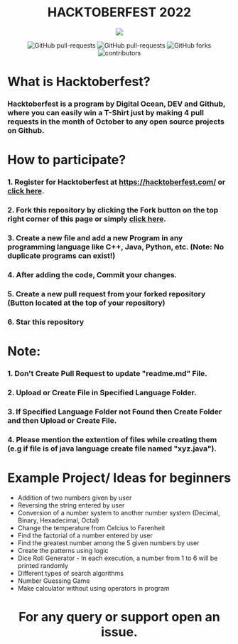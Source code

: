 <h1 align="center"> HACKTOBERFEST 2022</h1>
<p align="center">
  <img src="https://user-images.githubusercontent.com/115038430/193918430-2b09986a-cf53-47d9-a5f2-7e433c185468.png"> 
</p>
<p align="center">
   <img alt="GitHub pull-requests" src="https://img.shields.io/github/issues-pr-raw/beautifully-melodious/hacktoberfest2022">
   <img alt="GitHub pull-requests" src="https://img.shields.io/github/issues-pr-closed-raw/beautifully-melodious/hacktoberfest2022">
   <img alt="GitHub forks" src="https://img.shields.io/github/forks/beautifully-melodious/hacktoberfest2022">
   <img alt="contributors" src="https://img.shields.io/github/contributors/beautifully-melodious/hacktoberfest2022">
</p>

# What is Hacktoberfest?

<h3>Hacktoberfest is a program by Digital Ocean, DEV and Github, where you can easily win a T-Shirt just by making 4 pull requests in the month of October to any open source projects on Github.</h3>

# How to participate?
### 1. Register for Hacktoberfest at https://hacktoberfest.com/ or [click here](https://hacktoberfest.com/).
### 2. Fork this repository by clicking the Fork button on the top right corner of this page or simply [click here](https://github.com/beautifully-melodious/hacktoberfest2022/fork).
### 3. Create a new file and **add** a new Program in any programming language like C++, Java, Python, etc. (Note: No duplicate programs can exist!)
### 4. After adding the code, Commit your changes.
### 5. Create a new pull request from your forked repository (Button located at the top of your repository)
### 6. Star this repository

# Note:
### 1. Don't Create Pull Request to update "readme.md" File.
### 2. Upload or Create File in Specified Language Folder.
### 3. If Specified Language Folder not Found then Create Folder and then Upload or Create File.
### 4. Please mention the extention of files while creating them (e.g if file is of java language create file named "xyz.java").

# Example Project/ Ideas for beginners
- Addition of two numbers given by user
- Reversing the string entered by user
- Conversion of a number system to another number system (Decimal, Binary, Hexadecimal, Octal)
- Change the temperature from Celcius to Farenheit
- Find the factorial of a number entered by user
- Find the greatest number among the 5 given numbers by user
- Create the patterns using logic
- Dice Roll Generator - In each execution, a number from 1 to 6 will be printed randomly
- Different types of search algorithms
- Number Guessing Game
- Make calculator without using operators in program

<h1 align="center">For any query or support open an issue.<h1>
